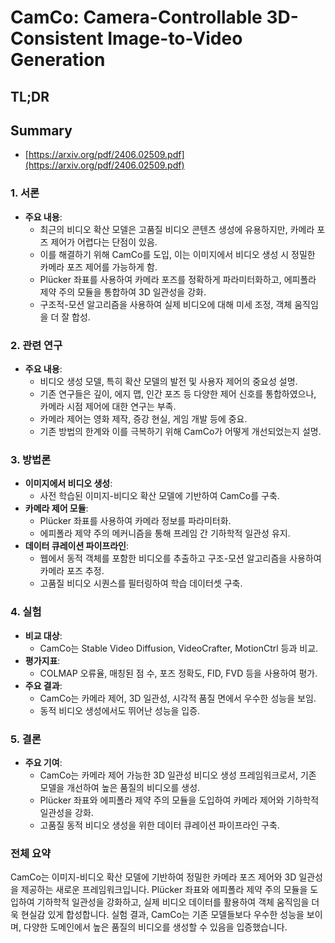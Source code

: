 # CamCo: Camera-Controllable 3D-Consistent Image-to-Video Generation
## TL;DR
## Summary
- [https://arxiv.org/pdf/2406.02509.pdf](https://arxiv.org/pdf/2406.02509.pdf)

### 1. 서론
- **주요 내용**: 
  - 최근의 비디오 확산 모델은 고품질 비디오 콘텐츠 생성에 유용하지만, 카메라 포즈 제어가 어렵다는 단점이 있음.
  - 이를 해결하기 위해 CamCo를 도입, 이는 이미지에서 비디오 생성 시 정밀한 카메라 포즈 제어를 가능하게 함.
  - Plücker 좌표를 사용하여 카메라 포즈를 정확하게 파라미터화하고, 에피폴라 제약 주의 모듈을 통합하여 3D 일관성을 강화.
  - 구조적-모션 알고리즘을 사용하여 실제 비디오에 대해 미세 조정, 객체 움직임을 더 잘 합성.

### 2. 관련 연구
- **주요 내용**:
  - 비디오 생성 모델, 특히 확산 모델의 발전 및 사용자 제어의 중요성 설명.
  - 기존 연구들은 깊이, 에지 맵, 인간 포즈 등 다양한 제어 신호를 통합하였으나, 카메라 시점 제어에 대한 연구는 부족.
  - 카메라 제어는 영화 제작, 증강 현실, 게임 개발 등에 중요.
  - 기존 방법의 한계와 이를 극복하기 위해 CamCo가 어떻게 개선되었는지 설명.

### 3. 방법론
- **이미지에서 비디오 생성**:
  - 사전 학습된 이미지-비디오 확산 모델에 기반하여 CamCo를 구축.
- **카메라 제어 모듈**:
  - Plücker 좌표를 사용하여 카메라 정보를 파라미터화.
  - 에피폴라 제약 주의 메커니즘을 통해 프레임 간 기하학적 일관성 유지.
- **데이터 큐레이션 파이프라인**:
  - 웹에서 동적 객체를 포함한 비디오를 추출하고 구조-모션 알고리즘을 사용하여 카메라 포즈 추정.
  - 고품질 비디오 시퀀스를 필터링하여 학습 데이터셋 구축.

### 4. 실험
- **비교 대상**:
  - CamCo는 Stable Video Diffusion, VideoCrafter, MotionCtrl 등과 비교.
- **평가지표**:
  - COLMAP 오류율, 매칭된 점 수, 포즈 정확도, FID, FVD 등을 사용하여 평가.
- **주요 결과**:
  - CamCo는 카메라 제어, 3D 일관성, 시각적 품질 면에서 우수한 성능을 보임.
  - 동적 비디오 생성에서도 뛰어난 성능을 입증.

### 5. 결론
- **주요 기여**:
  - CamCo는 카메라 제어 가능한 3D 일관성 비디오 생성 프레임워크로서, 기존 모델을 개선하여 높은 품질의 비디오를 생성.
  - Plücker 좌표와 에피폴라 제약 주의 모듈을 도입하여 카메라 제어와 기하학적 일관성을 강화.
  - 고품질 동적 비디오 생성을 위한 데이터 큐레이션 파이프라인 구축.

### 전체 요약
CamCo는 이미지-비디오 확산 모델에 기반하여 정밀한 카메라 포즈 제어와 3D 일관성을 제공하는 새로운 프레임워크입니다. Plücker 좌표와 에피폴라 제약 주의 모듈을 도입하여 기하학적 일관성을 강화하고, 실제 비디오 데이터를 활용하여 객체 움직임을 더욱 현실감 있게 합성합니다. 실험 결과, CamCo는 기존 모델들보다 우수한 성능을 보이며, 다양한 도메인에서 높은 품질의 비디오를 생성할 수 있음을 입증했습니다.